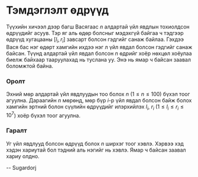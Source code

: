 Тэмдэглэлт ѳдрүүд
=================
Түүхийн хичээл дээр багш Васягаас $n$ алдартай үйл явдлын тохиолдсон ѳдрүүдийг
асуув. Тэр яг аль ѳдѳр болсныг мэдэхгүй байгаа ч тэдгээр ѳдрүүд хугацааны [$l_i,
r_i$] завсарт болсон гэдгийг санаж байлаа. Гэхдээ Вася бас нэг ѳдѳрт хамгийн
ихдээ нэг л үйл явдал болсон гэдгийг санаж байсан. Түүнд алдартай үйл явдал
болсон $n$ ѳдрийг хоёр нѳхцѳл хоёулаа биелж байхаар тааруулахад нь туслана уу.
Энэ нь ямар ч байсан заавал боломжтой байна.


### Оролт
Эхний мѳр алдартай үйл явдлуудын тоо болох $n$ ($1 ≤ n ≤ 100$) бүхэл тоог агуулна.
Дараагийн $n$ мѳрѳнд, мѳр бүр $i$-р үйл явдал болсон байж болох хамгийн эртний
болон сүүлийн ѳдрүүдийг илэрхийлэх $l_i$, $r_i$ ($1 ≤ l_i ≤ r_i ≤ 10^7$) хоёр бүхэл
тоог агуулна.


### Гаралт
Уг үйл явдлууд болсон ѳдрүүд болох $n$ ширхэг тоог хэвлэ. Хэрвээ хэд хэдэн
хариутай бол тэдний аль нэгийг нь хэвлэ. Ямар ч байсан заавал хариу олдно.

-- Sugardorj

